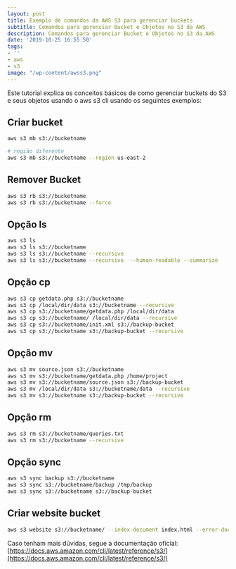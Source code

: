 ```yaml
---
layout: post
title: Exemplo de comandos da AWS S3 para gerenciar buckets
subtitle: Comandos para gerenciar Bucket e Objetos no S3 da AWS
description: Comandos para gerenciar Bucket e Objetos no S3 da AWS
date: '2019-10-25 16:55:50'
tags:
- ''
- aws
- s3
image: "/wp-content/awss3.png"
---
```


Este tutorial explica os conceitos básicos de como gerenciar buckets do S3 e seus objetos usando o aws s3 cli usando os seguintes exemplos:

## Criar bucket

```bash
aws s3 mb s3://bucketname

# região diferente
aws s3 mb s3://bucketname --region us-east-2
```

## Remover Bucket

```bash
aws s3 rb s3://bucketname
aws s3 rb s3://bucketname --force
```

## Opção ls

```bash
aws s3 ls
aws s3 ls s3://bucketname
aws s3 ls s3://bucketname --recursive
aws s3 ls s3://bucketname --recursive  --human-readable --summarize
```

## Opção cp

```bash
aws s3 cp getdata.php s3://bucketname
aws s3 cp /local/dir/data s3://bucketname --recursive
aws s3 cp s3://bucketname/getdata.php /local/dir/data
aws s3 cp s3://bucketname/ /local/dir/data --recursive
aws s3 cp s3://bucketname/init.xml s3://backup-bucket
aws s3 cp s3://bucketname s3://backup-bucket --recursive
```

## Opção mv

```bash
aws s3 mv source.json s3://bucketname
aws s3 mv s3://bucketname/getdata.php /home/project
aws s3 mv s3://bucketname/source.json s3://backup-bucket
aws s3 mv /local/dir/data s3://bucketname/data --recursive
aws s3 mv s3://bucketname s3://backup-bucket --recursive
```

## Opção rm

```bash
aws s3 rm s3://bucketname/queries.txt
aws s3 rm s3://bucketname --recursive
```

## Opção sync

```bash
aws s3 sync backup s3://bucketname
aws s3 sync s3://bucketname/backup /tmp/backup
aws s3 sync s3://bucketname s3://backup-bucket
```

## Criar website bucket

```bash
aws s3 website s3://bucketname/ --index-document index.html --error-document error.html
```

Caso tenham mais dúvidas, segue a documentação oficial: [https://docs.aws.amazon.com/cli/latest/reference/s3/](https://docs.aws.amazon.com/cli/latest/reference/s3/)
